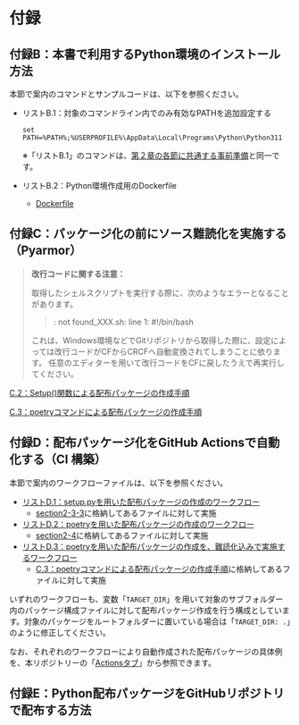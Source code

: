 # 付録

## 付録B：本書で利用するPython環境のインストール方法

本節で案内のコマンドとサンプルコードは、以下を参照ください。

* リストB.1：対象のコマンドライン内でのみ有効なPATHを追加設定する
    ```
    set PATH=%PATH%;%USERPROFILE%\AppData\Local\Programs\Python\Python311
    ```
    ※「リストB.1」のコマンドは、[第２章の各節に共通する事前準備](../chapter02/README.md#各節に共通する事前準備)と同一です。

* リストB.2：Python環境作成用のDockerfile
    * [Dockerfile](../docker/Dockerfile)



## 付録C：パッケージ化の前にソース難読化を実施する（Pyarmor）

> **改行コードに関する注意：**
>
> 取得したシェルスクリプトを実行する際に、次のようなエラーとなることがあります。
> > : not found_XXX.sh: line 1: #!/bin/bash
> 
> これは、Windows環境などでGitリポジトリから取得した際に、設定によっては改行コードがCFからCRCFへ自動変換されてしまうことに依ります。
> 任意のエディターを用いて改行コードをCFに戻したうえで再実行してください。
>

[C.2：Setup()関数による配布パッケージの作成手順](./c2-obfuscate-setuppy/)

[C.3：poetryコマンドによる配布パッケージの作成手順](./c3-obfuscate-poetry/)



## 付録D：配布パッケージ化をGitHub Actionsで自動化する（CI 構築）

本節で案内のワークフローファイルは、以下を参照ください。

* [リストD.1：setup.pyを用いた配布パッケージの作成のワークフロー](../.github/workflows/python-package-legacy.yml)
    * [section2-3-3](../chapter02/section2-3-3/)に格納してあるファイルに対して実施
* [リストD.2：poetryを用いた配布パッケージの作成のワークフロー](../.github/workflows/python-package-poetry.yml)
    * [section2-4](../chapter02/section2-4/)に格納してあるファイルに対して実施
* [リストD.3：poetryを用いた配布パッケージの作成を、難読化込みで実施するワークフロー](../.github/workflows/python-package-poetry-with-pyarmor.yml)
    * [C.3：poetryコマンドによる配布パッケージの作成手順](./c3-obfuscate-poetry/)に格納してあるファイルに対して実施

いずれのワークフローも、変数「`TARGET_DIR`」を用いて対象のサブフォルダー内のパッケージ構成ファイルに対して配布パッケージ作成を行う構成としています。対象のパッケージをルートフォルダーに置いている場合は「`TARGET_DIR: .`」のように修正してください。

なお、それぞれのワークフローにより自動作成された配布パッケージの具体例を、本リポジトリーの「[Actionsタブ](https://github.com/hoshimado/book-python-packaging-intro/actions)」から参照できます。




## 付録E：Python配布パッケージをGitHubリポジトリで配布する方法




